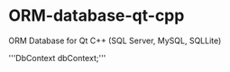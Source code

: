 # ORM-database-qt-cpp
ORM Database for Qt C++ (SQL Server, MySQL, SQLLite)

'''DbContext dbContext;'''

